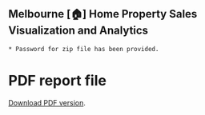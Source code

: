## Melbourne [:house:] Home Property Sales Visualization and Analytics

    * Password for zip file has been provided.


# PDF report file
<a href="https://github.com/CallMeTan/ericthan-portfolios/tree/main/Visualization_Power_BI/House_Sales_Analytics/Melbourne_House_Sales_Dashboard_pdf_version.pdf">Download PDF version</a>.</p>

